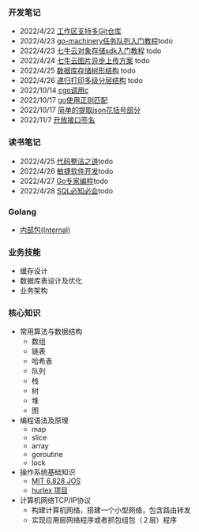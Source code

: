 ### 开发笔记
- 2022/4/22 [工作区支持多Git仓库](https://github.com/jeefs/blog/blob/d9cee1863bcc188656ce7d79eb33f252b83bd791/codeNotes/multi-git.md)
- 2022/4/23 [go-machinery任务队列入门教程]()todo
- 2022/4/23 [七牛云对象存储sdk入门教程]() todo
- 2022/4/24 [七牛云图片异步上传方案](https://github.com/jeefs/blog/blob/a10f7afe398fca1e796925f4f36af1f4d17d2b50/bookNotes/uploading-files-asynchronously-using-qiniu.txt) todo
- 2022/4/25 [数据库存储树形结构]() todo
- 2022/4/26 [递归打印多级分层结构]() todo
- 2022/10/14 [cgo调用c](./codeNotes/cgo.md)
- 2022/10/17 [go使用正则匹配](./codeNotes/go-use-regxp.md)
- 2022/10/17 [简单的提取json花括号部分](./codeNotes/split-jsonStr.md)
- 2022/11/7  [开放接口签名](./codeNotes/open-api-sign.md)

### 读书笔记
- 2022/4/25 [代码整洁之道]()todo
- 2022/4/26 [敏捷软件开发]()todo
- 2022/4/27 [Go专家编程]()todo
- 2022/4/28 [SQL必知必会]()todo
### Golang
- [内部包(Internal)](./codeNotes/internal-package.md)
### 业务技能
- 缓存设计
- 数据库表设计及优化
- 业务架构

### 核心知识
- 常用算法与数据结构
  - 数组
  - 链表
  - 哈希表
  - 队列
  - 栈
  - 树
  - 堆
  - 图
- 编程语法及原理
  - map
  - slice
  - array
  - goroutine
  - lock
- 操作系统基础知识
  -  [MIT 6.828 JOS](https://zhuanlan.zhihu.com/p/74028717) 
  -  [hurlex 项目](http://wiki.0xffffff.org/)
- 计算机网络TCP/IP协议
  - 构建计算机网络，搭建一个小型网络，包含路由转发 
  - 实现应用层网络程序或者抓包组包（２层）程序
